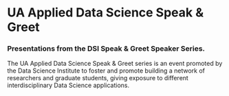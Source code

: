 # UA Applied Data Science Speak & Greet
### Presentations from the DSI Speak &amp; Greet Speaker Series.

The UA Applied Data Science Speak & Greet series is an event promoted by the Data Science Institute to foster and promote building a network of researchers and graduate students, giving exposure to different interdisciplinary Data Science applications.
